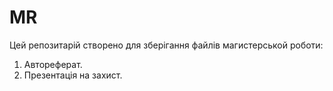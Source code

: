 # MR
Цей репозитарій створено для зберігання файлів магистерськой роботи:
1. Автореферат.
2. Презентація на захист.
